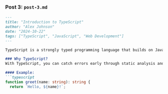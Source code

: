 ### Post 3: `post-3.md`
```markdown
---
title: "Introduction to TypeScript"
author: "Alex Johnson"
date: "2024-10-22"
tags: ["TypeScript", "JavaScript", "Web Development"]
---

TypeScript is a strongly typed programming language that builds on JavaScript, giving you better tooling at any scale. It’s become a popular choice among developers for adding type safety and improving code quality.

### Why TypeScript?
With TypeScript, you can catch errors early through static analysis and provide robust code completion for better developer experience.

#### Example:
```typescript
function greet(name: string): string {
  return `Hello, ${name}!`;